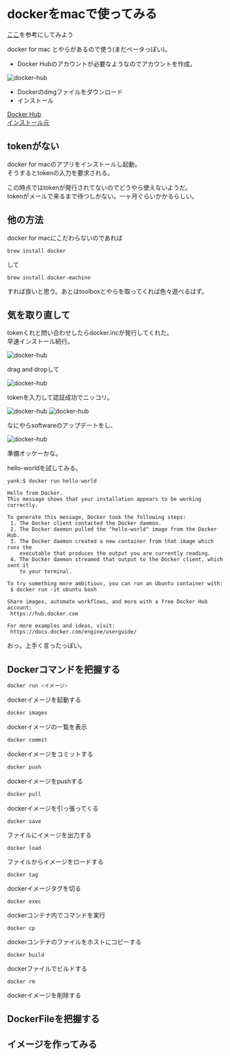 
# dockerをmacで使ってみる  

[ここ](http://paiza.hatenablog.com/entry/docker_for_mac)を参考にしてみよう

docker for mac とやらがあるので使う(まだベータっぽい)。

* Docker Hubのアカウントが必要なようなのでアカウントを作成。


![docker-hub](./images/docker-hub.png)


* Dockerのdmgファイルをダウンロード
* インストール

[Docker Hub](https://hub.docker.com/)  
[インストール元](https://beta.docker.com/docs/)

## tokenがない

docker for macのアプリをインストールし起動。  
そうするとtokenの入力を要求される。  
  
この時点ではtokenが発行されてないのでどうやら使えないようだ。  
tokenがメールで来るまで待つしかない。一ヶ月ぐらいかかるらしい。


## 他の方法

docker for macにこだわらないのであれば

    brew install docker

して

    brew install docker-machine

すれば良いと思う。あとはtoolboxとやらを取ってくれば色々遊べるはず。



## 気を取り直して

tokenくれと問い合わせしたらdocker.incが発行してくれた。  
早速インストール続行。  

![docker-hub](./images/drag-and-drop.png)

drag and dropして  

![docker-hub](./images/thank-you.png)

tokenを入力して認証成功でニッコリ。

![docker-hub](./images/docker-software-update.png)
![docker-hub](./images/updating-docker.png)

なにやらsoftwareのアップデートをし、

![docker-hub](./images/docker-is-running.png)

準備オッケーかな。  
  
hello-worldを試してみる。  

```
yank:$ docker run hello-world

Hello from Docker.
This message shows that your installation appears to be working correctly.

To generate this message, Docker took the following steps:
 1. The Docker client contacted the Docker daemon.
 2. The Docker daemon pulled the "hello-world" image from the Docker Hub.
 3. The Docker daemon created a new container from that image which runs the
    executable that produces the output you are currently reading.
 4. The Docker daemon streamed that output to the Docker client, which sent it
    to your terminal.

To try something more ambitious, you can run an Ubuntu container with:
 $ docker run -it ubuntu bash

Share images, automate workflows, and more with a free Docker Hub account:
 https://hub.docker.com

For more examples and ideas, visit:
 https://docs.docker.com/engine/userguide/
```


おっ。上手く言ったっぽい。


## Dockerコマンドを把握する

```bash
docker run <イメージ>
```
dockerイメージを起動する

```bash
docker images
```
dockerイメージの一覧を表示

```bash
docker commit
```
dockerイメージをコミットする
```bash
docker push
```
dockerイメージをpushする
```bash
docker pull
```
dockerイメージを引っ張ってくる

```
docker save
```
ファイルにイメージを出力する

```
docker load
```
ファイルからイメージをロードする

```
docker tag
```
dockerイメージタグを切る

```
docker exec
```
dockerコンテナ内でコマンドを実行

```
docker cp
```
dockerコンテナのファイルをホストにコピーする

```
docker build
```
dockerファイルでビルドする

```
docker rm
```

dockerイメージを削除する

## DockerFileを把握する

## イメージを作ってみる
